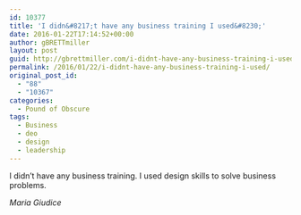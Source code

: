 ```yaml
---
id: 10377
title: 'I didn&#8217;t have any business training I used&#8230;'
date: 2016-01-22T17:14:52+00:00
author: gBRETTmiller
layout: post
guid: http://gbrettmiller.com/i-didnt-have-any-business-training-i-used/
permalink: /2016/01/22/i-didnt-have-any-business-training-i-used/
original_post_id:
  - "88"
  - "10367"
categories:
  - Pound of Obscure
tags:
  - Business
  - deo
  - design
  - leadership
---
```

I didn&#8217;t have any business training. I used design skills to solve business problems.

<cite>Maria Giudice</cite>
